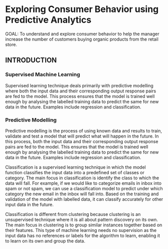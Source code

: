 # Exploring Consumer Behavior using Predictive Analytics

GOAL: To understand and explore consumer behavior to help the manager increase the number of customers buying organic products from the retail store.

## INTRODUCTION
### Supervised Machine Learning 
Supervised learning technique deals primarily with predictive modelling where both the input data and their corresponding output response pairs are fed to the model. This process ensures that the model is trained well enough by analysing the labelled training data to predict the same for new data in the future. Examples include regression and classification.

### Predictive Modelling
Predictive modelling is the process of using known data and results to train, validate and test a model that will predict what will happen in the future. In this process, both the input data and their corresponding output response pairs are fed to the model. This ensures that the model is trained well enough by analysing the labelled training data to predict the same for new data in the future. Examples include regression and classification.

Classification is a supervised learning technique in which the model function classifies the input data into a predefined set of classes or category. The main focus in classification is identify the class to which the data will fall. For example, if we would like to categorize emails in inbox into spam or not spam, we can use a classification model to predict under which category the new email in the inbox will fall into. Based on the training and validation of the model with labelled data, it can classify accurately for other input data in the future.

Classification is different from clustering because clustering is an unsupervised technique where it is all about pattern discovery on its own. The main focus in clustering is to group similar instances together based on their features. This type of machine learning needs no supervision as the input data has no references or labels for the algorithm to learn, enabling it to learn on its own and group the data.



